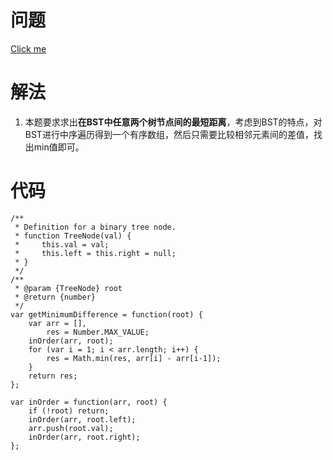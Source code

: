 # 问题
[Click me](https://leetcode.com/problems/minimum-absolute-difference-in-bst/description/)
# 解法
1. 本题要求求出**在BST中任意两个树节点间的最短距离**，考虑到BST的特点，对BST进行中序遍历得到一个有序数组，然后只需要比较相邻元素间的差值，找出min值即可。
# 代码
```
/**
 * Definition for a binary tree node.
 * function TreeNode(val) {
 *     this.val = val;
 *     this.left = this.right = null;
 * }
 */
/**
 * @param {TreeNode} root
 * @return {number}
 */
var getMinimumDifference = function(root) {
    var arr = [],
        res = Number.MAX_VALUE;
    inOrder(arr, root);
    for (var i = 1; i < arr.length; i++) {
        res = Math.min(res, arr[i] - arr[i-1]);
    }
    return res;
};

var inOrder = function(arr, root) {
    if (!root) return;
    inOrder(arr, root.left);
    arr.push(root.val);
    inOrder(arr, root.right);
};
```
